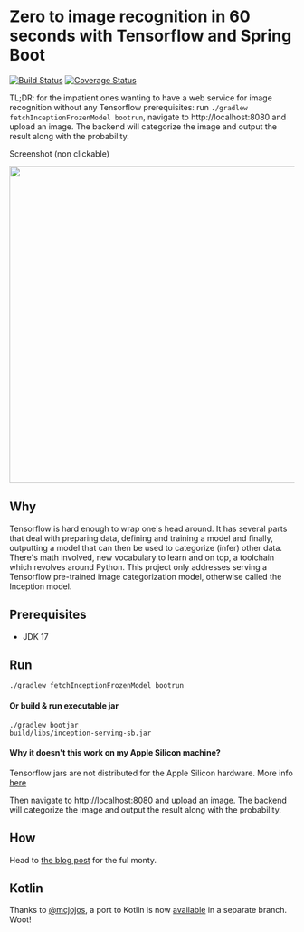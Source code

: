 # Zero to image recognition in 60 seconds with Tensorflow and Spring Boot

[![Build Status](https://github.com/florind/inception-serving-sb/actions/workflows/gradle.yml/badge.svg)](https://github.com/florind/inception-serving-sb/actions/workflows/gradle.yml)
[![Coverage Status](https://coveralls.io/repos/github/florind/inception-serving-sb/badge.svg?branch=master)](https://coveralls.io/github/florind/inception-serving-sb?branch=master)

TL;DR: for the impatient ones wanting to have a web service for image recognition without any Tensorflow prerequisites: run ```./gradlew fetchInceptionFrozenModel bootrun```, navigate to http://localhost:8080 and upload an image. The backend will categorize the image and output the result along with the probability.

Screenshot (non clickable)<br/>
<div align="center" style="text-align:center"><img src="cat_classified.jpg" width="560"/></div>

## Why
Tensorflow is hard enough to wrap one's head around. It has several parts that deal with preparing data, defining and training a model and finally, outputting a model that can then be used to categorize (infer) other data. There's math involved, new vocabulary to learn and on top, a toolchain which revolves around Python.
This project only addresses serving a Tensorflow pre-trained image categorization model, otherwise called the Inception model.

## Prerequisites
- JDK 17

## Run
```./gradlew fetchInceptionFrozenModel bootrun```

#### Or build & run executable jar
```
./gradlew bootjar
build/libs/inception-serving-sb.jar
```
#### Why it doesn't this work on my Apple Silicon machine?
Tensorflow jars are not distributed for the Apple Silicon hardware. More info [here](https://github.com/tensorflow/java#individual-dependencies)

Then navigate to http://localhost:8080 and upload an image. The backend will categorize the image and output the result along with the probability.

## How
Head to [the blog post](https://blog.newsplore.com/2017/07/31/zero-to-image-recognition-in-60-seconds-with-tensorflow-and-spring-boot) for the ful monty.

## Kotlin
Thanks to [@mcjojos](https://github.com/mcjojos), a port to Kotlin is now [available](https://github.com/florind/inception-serving-sb/tree/kotlin) in a separate branch. Woot!
